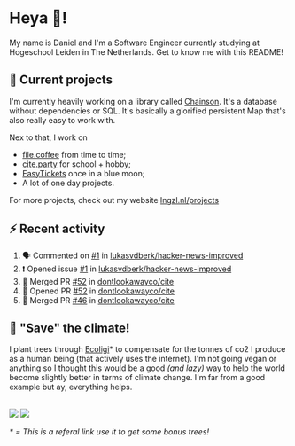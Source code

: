 # Heya 👋!

My name is Daniel and I'm a Software Engineer currently studying at Hogeschool Leiden in The Netherlands. Get to know me with this README!

## 💪 Current projects
I'm currently heavily working on a library called [Chainson](https://github.com/abcdan/chainson). It's a database without dependencies or SQL. It's basically a glorified persistent Map that's also really easy to work with.

Nex to that, I work on
- [file.coffee](https://file.coffee) from time to time;
- [cite.party](https://cite.party) for school + hobby;
- [EasyTickets](https://easytickets.xyz) once in a blue moon;
- A lot of one day projects.

For more projects, check out my website [lngzl.nl/projects](https://lngzl.nl/projects)

## ⚡ Recent activity
<!--START_SECTION:activity-->
1. 🗣 Commented on [#1](https://github.com/lukasvdberk/hacker-news-improved/issues/1) in [lukasvdberk/hacker-news-improved](https://github.com/lukasvdberk/hacker-news-improved)
2. ❗️ Opened issue [#1](https://github.com/lukasvdberk/hacker-news-improved/issues/1) in [lukasvdberk/hacker-news-improved](https://github.com/lukasvdberk/hacker-news-improved)
3. 🎉 Merged PR [#52](https://github.com/dontlookawayco/cite/pull/52) in [dontlookawayco/cite](https://github.com/dontlookawayco/cite)
4. 💪 Opened PR [#52](https://github.com/dontlookawayco/cite/pull/52) in [dontlookawayco/cite](https://github.com/dontlookawayco/cite)
5. 🎉 Merged PR [#46](https://github.com/dontlookawayco/cite/pull/46) in [dontlookawayco/cite](https://github.com/dontlookawayco/cite)
<!--END_SECTION:activity-->

## 🌳 "Save" the climate!
I plant trees through <a href="https://ecologi.com/lngzl?r=6005cc57f70194001deaedfa">Ecoligi</a>* to compensate for the tonnes of co2 I produce as a human being (that actively uses the internet). I'm not going vegan or anything so I thought this would be a good _(and lazy)_ way to help the world become slightly better in terms of climate change. I'm far from a good example but ay, everything helps.

<br><a href="https://ecologi.com/lngzl?r=6005cc57f70194001deaedfa"><img src="https://img.shields.io/ecologi/trees/lngzl"></a> <a href="https://ecologi.com/lngzl?r=6005cc57f70194001deaedfa"><img src="https://img.shields.io/ecologi/carbon/lngzl"></a>



_\* = This is a referal link use it to get some bonus trees!_
